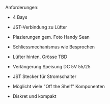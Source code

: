 Anforderungen:
- 4 Bays
- JST-Verbindung zu Lüfter
- Plazierungen gem. Foto Handy Sean
- Schliessmechanismus wie Besprochen
- Lüfter hinten, Grösse TBD
- Verlängerung Speisung DC 5V 55/25
- JST Stecker für Stromschalter

- Möglicht viele "Off the Shelf" Komponenten
- Diskret und kompakt 
